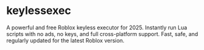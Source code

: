 # keylessexec
A powerful and free Roblox keyless executor for 2025. Instantly run Lua scripts with no ads, no keys, and full cross-platform support. Fast, safe, and regularly updated for the latest Roblox version.
